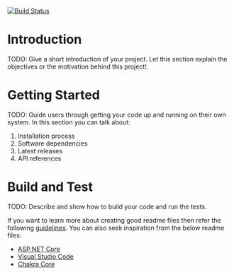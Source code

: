[![Build Status](https://dev.azure.com/neworange28/LifeCycleProject/_apis/build/status%2FLifeCycleProject?branchName=master)](https://dev.azure.com/neworange28/LifeCycleProject/_build/latest?definitionId=7&branchName=master)

# Introduction 
TODO: Give a short introduction of your project. Let this section explain the objectives or the motivation behind this project!. 

# Getting Started
TODO: Guide users through getting your code up and running on their own system. In this section you can talk about:
1.	Installation process
2.	Software dependencies
3.	Latest releases
4.	API references

# Build and Test
TODO: Describe and show how to build your code and run the tests. 

If you want to learn more about creating good readme files then refer the following [guidelines](https://docs.microsoft.com/en-us/azure/devops/repos/git/create-a-readme?view=azure-devops). You can also seek inspiration from the below readme files:
- [ASP.NET Core](https://github.com/aspnet/Home)
- [Visual Studio Code](https://github.com/Microsoft/vscode)
- [Chakra Core](https://github.com/Microsoft/ChakraCore)
